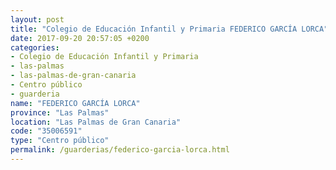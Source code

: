 ```yaml
---
layout: post
title: "Colegio de Educación Infantil y Primaria FEDERICO GARCÍA LORCA"
date: 2017-09-20 20:57:05 +0200
categories:
- Colegio de Educación Infantil y Primaria
- las-palmas
- las-palmas-de-gran-canaria
- Centro público
- guarderia
name: "FEDERICO GARCÍA LORCA"
province: "Las Palmas"
location: "Las Palmas de Gran Canaria"
code: "35006591"
type: "Centro público"
permalink: /guarderias/federico-garcia-lorca.html
---
```

